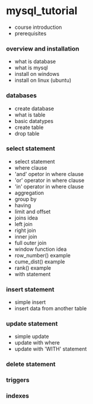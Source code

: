 # mysql_tutorial

- course introduction
- prerequisites

### overview and installation

- what is database
- what is mysql
- install on windows
- install on linux (ubuntu)

### databases

- create database
- what is table
- basic datatypes
- create table
- drop table

### select statement
- select statement
- where clause
- 'and' opetor in where clause
- 'or' operator in where clause
- 'in' operator in where clause
- aggregation
- group by
- having
- limit and offset
- joins idea
- left join
- right join
- inner join
- full outer join
- window function idea
- row_number() example
- cume_dist() example
- rank() example
- with statement

### insert statement
- simple insert
- insert data from another table

### update statement
- simple update
- update with where
- update with 'WITH' statement

### delete statement


### triggers

### indexes
